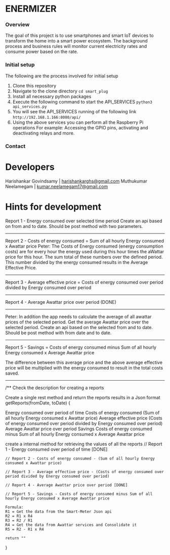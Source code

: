 # ENERMIZER

### Overview

The goal of this project is to use smartphones and smart IoT devices to transform the home into
a smart power ecosystem. The background process and business rules will monitor current
electricity rates and consume power based on the rate.

### Initial setup

The following are the process involved for initial setup

1. Clone this repository
2. Navigate to the clone directory `cd smart_plug`
3. Install all necessary python packages
4. Execute the following command to start the API_SERVICES
   `python3 api_services.py`
5. You will see the API_SERVICES running of the following link
   `http://192.168.1.166:8080/api/`
6. Using the above services you can perform all the Raspberry Pi operations
   For example: Accessing the GPIO pins, activating and deactivating relays and more.

### Contact

# Developers

Harishankar Govindsamy | harishankarghs@gmail.com
Muthukumar Neelamegam | kumar.neelamegam17@gmail.com

# Hints for development

Report 1 - Energy consumed over selected time period
Create an api based on from and to date.
Should be post method with two parameters.

------------
Report 2 - Costs of energy consumed = Sum of all hourly Energy consumed x Awattar price
Peter:
The Costs of Energy consumed (energy consumption costs) are for every hour the energy used during this hour times the
aWattar price for this hour.
The sum total of these numbers over the defined period. This number divided by the energy consumed results in the
Average Effective Price.


------------
Report 3 - Average effective price = Costs of energy consumed over period divided by Energy consumed over period


------------
Report 4 - Average Awattar price over period
(DONE)

------------
Peter: In addition the app needs to calculate the average of all awattar prices of the selected period.
Get the average Awattar price over the selected period.
Create an api based on the selected from and to date.
Should be post method with from date and to date.


------------
Report 5 - Savings = Costs of energy consumed minus Sum of all hourly Energy consumed x Average Awattar price

The difference between this average price and the above average effective price will be multiplied with the energy
consumed to
result in the total costs saved.

------------

/**
Check the description for creating a reports

Create a single rest method and return the reports results in a Json format
getReports(fromDate, toDate) {

<string name="report1">Energy consumed over period of time</string>
<string name="report2">Costs of energy consumed</string>
<string name="report2_subtitle">(Sum of all hourly Energy consumed x Awattar price)</string>
<string name="report3">Average effective price</string>
<string name="report3_subtitle">(Costs of energy consumed over period divided by Energy consumed over period)</string>
<string name="report4">Average Awattar price over period</string>
<string name="report5">Savings</string>
<string name="report5_subtitle">Costs of energy consumed minus Sum of all hourly Energy consumed x Average Awattar
price</string>

create a internal method for retrieving the values of all the reports
// Report 1 - Energy consumed over period of time [DONE]

    // Report 2 - Costs of energy consumed - (Sum of all hourly Energy consumed x Awattar price)

    // Report 3 - Average effective price - (Costs of energy consumed over period divided by Energy consumed over period)

    // Report 4 - Average Awattar price over period [DONE]

    // Report 5 - Savings - Costs of energy consumed minus Sum of all hourly Energy consumed x Average Awattar price

    Formula:
    R1 = Get the data from the Smart-Meter Json api
    R2 = R1 x R4
    R3 = R2 / R1
    R4 = Get the data from Awattar services and Consolidate it
    R5 = R2 - R1 x R4

    return ""

}

